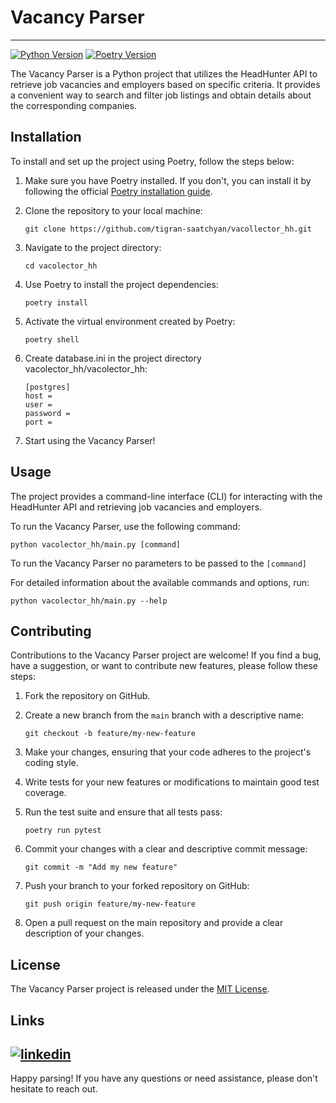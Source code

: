# Vacancy Parser
***
[![Python Version](https://img.shields.io/badge/Python-3.10.6-blue.svg)](https://www.python.org/downloads/release/python-3106/)
[![Poetry Version](https://img.shields.io/badge/Poetry-1.5.1-blueviolet.svg)](https://python-poetry.org/docs/)


The Vacancy Parser is a Python project that utilizes the HeadHunter API to retrieve job vacancies and employers based on specific criteria. It provides a convenient way to search and filter job listings and obtain details about the corresponding companies.


## Installation

To install and set up the project using Poetry, follow the steps below:

1. Make sure you have Poetry installed. If you don't, you can install it by following the official [Poetry installation guide](https://python-poetry.org/docs/#installation).

2. Clone the repository to your local machine:
   ```shell
   git clone https://github.com/tigran-saatchyan/vacollector_hh.git
   ```

3. Navigate to the project directory:
   ```shell
   cd vacolector_hh
   ```

4. Use Poetry to install the project dependencies:
   ```shell
   poetry install
   ```

5. Activate the virtual environment created by Poetry:
   ```shell
   poetry shell
   ```
6. Create database.ini in the project directory vacolector_hh/vacolector_hh:
   ```shell
   [postgres]
   host = 
   user = 
   password = 
   port = 
   ```
7. Start using the Vacancy Parser!

## Usage

The project provides a command-line interface (CLI) for interacting with the HeadHunter API and retrieving job vacancies and employers.

To run the Vacancy Parser, use the following command:
```shell
python vacolector_hh/main.py [command]
```
To run the Vacancy Parser no parameters to be passed to the `[command]`

For detailed information about the available commands and options, run:
```shell
python vacolector_hh/main.py --help
```

## Contributing

Contributions to the Vacancy Parser project are welcome! If you find a bug, have a suggestion, or want to contribute new features, please follow these steps:

1. Fork the repository on GitHub.

2. Create a new branch from the `main` branch with a descriptive name:
   ```shell
   git checkout -b feature/my-new-feature
   ```

3. Make your changes, ensuring that your code adheres to the project's coding style.

4. Write tests for your new features or modifications to maintain good test coverage.

5. Run the test suite and ensure that all tests pass:
   ```shell
   poetry run pytest
   ```

6. Commit your changes with a clear and descriptive commit message:
   ```shell
   git commit -m "Add my new feature"
   ```

7. Push your branch to your forked repository on GitHub:
   ```shell
   git push origin feature/my-new-feature
   ```

8. Open a pull request on the main repository and provide a clear description of your changes.

## License

The Vacancy Parser project is released under the [MIT License](https://github.com/tigran-saatchyan/vacollector_hh/blob/develop/LICENSE).

## Links
[![linkedin](https://img.shields.io/badge/linkedin-0A66C2?style=for-the-badge&logo=linkedin&logoColor=white)](https://www.linkedin.com/in/tigran-o-saatchyan/)
---

Happy parsing! If you have any questions or need assistance, please don't hesitate to reach out.